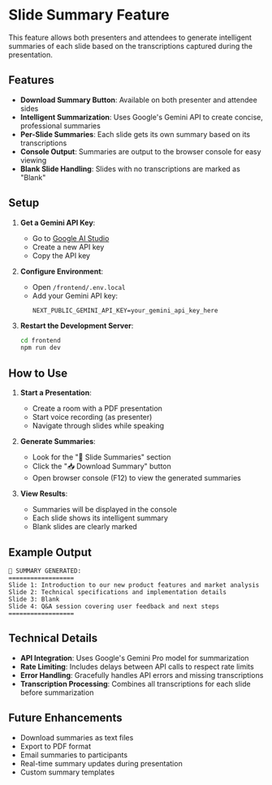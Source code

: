 # Slide Summary Feature

This feature allows both presenters and attendees to generate intelligent summaries of each slide based on the transcriptions captured during the presentation.

## Features

- **Download Summary Button**: Available on both presenter and attendee sides
- **Intelligent Summarization**: Uses Google's Gemini API to create concise, professional summaries
- **Per-Slide Summaries**: Each slide gets its own summary based on its transcriptions
- **Console Output**: Summaries are output to the browser console for easy viewing
- **Blank Slide Handling**: Slides with no transcriptions are marked as "Blank"

## Setup

1. **Get a Gemini API Key**:
   - Go to [Google AI Studio](https://makersuite.google.com/app/apikey)
   - Create a new API key
   - Copy the API key

2. **Configure Environment**:
   - Open `/frontend/.env.local`
   - Add your Gemini API key:
     ```
     NEXT_PUBLIC_GEMINI_API_KEY=your_gemini_api_key_here
     ```

3. **Restart the Development Server**:
   ```bash
   cd frontend
   npm run dev
   ```

## How to Use

1. **Start a Presentation**:
   - Create a room with a PDF presentation
   - Start voice recording (as presenter)
   - Navigate through slides while speaking

2. **Generate Summaries**:
   - Look for the "📝 Slide Summaries" section
   - Click the "📥 Download Summary" button
   - Open browser console (F12) to view the generated summaries

3. **View Results**:
   - Summaries will be displayed in the console
   - Each slide shows its intelligent summary
   - Blank slides are clearly marked

## Example Output

```
📝 SUMMARY GENERATED:
==================
Slide 1: Introduction to our new product features and market analysis
Slide 2: Technical specifications and implementation details
Slide 3: Blank
Slide 4: Q&A session covering user feedback and next steps
==================
```

## Technical Details

- **API Integration**: Uses Google's Gemini Pro model for summarization
- **Rate Limiting**: Includes delays between API calls to respect rate limits
- **Error Handling**: Gracefully handles API errors and missing transcriptions
- **Transcription Processing**: Combines all transcriptions for each slide before summarization

## Future Enhancements

- Download summaries as text files
- Export to PDF format
- Email summaries to participants
- Real-time summary updates during presentation
- Custom summary templates

